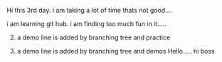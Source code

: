 Hi this 3rd day. i am taking a lot of time thats not good....

i am learning git hub. i am finding too much fun in it.....

2. a demo line is added by branching tree and practice

2. a demo line is added by branching tree and demos
Hello.....
hi boss
